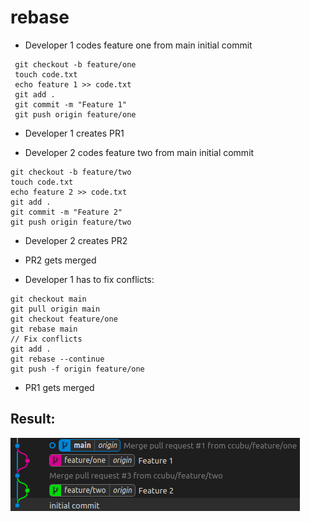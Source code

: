 # rebase

- Developer 1 codes feature one from main initial commit
``` 
 git checkout -b feature/one
 touch code.txt
 echo feature 1 >> code.txt
 git add .
 git commit -m "Feature 1"
 git push origin feature/one
```

- Developer 1 creates PR1

- Developer 2 codes feature two from main initial commit
``` 
git checkout -b feature/two
touch code.txt
echo feature 2 >> code.txt
git add .
git commit -m "Feature 2"
git push origin feature/two
```

- Developer 2 creates PR2

- PR2 gets merged

- Developer 1 has to fix conflicts: 

``` // Developer 1
git checkout main
git pull origin main
git checkout feature/one
git rebase main
// Fix conflicts
git add .
git rebase --continue
git push -f origin feature/one
```

- PR1 gets merged

## Result:

![Caterpillar Graph](./result.png)